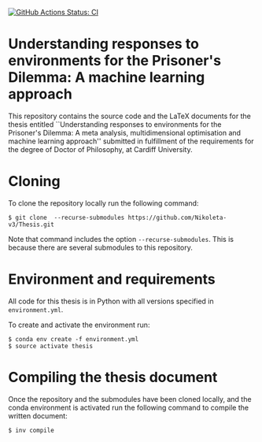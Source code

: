 [![GitHub Actions Status: CI](https://github.com/Nikoleta-v3/Thesis/workflows/CI/badge.svg)](https://github.com/Nikoleta-v3/Thesis/actions?query=workflow%3ACI+branch%3Amaster)

# Understanding responses to environments for the Prisoner's Dilemma: A machine learning approach

This repository contains the source code and the LaTeX documents for the thesis
entitled ``Understanding responses to environments for the Prisoner's Dilemma: A
meta analysis, multidimensional optimisation and machine learning approach''
submitted in fulfillment of the requirements for the degree of Doctor of
Philosophy, at Cardiff University.

# Cloning

To clone the repository locally run the following command:

```
$ git clone  --recurse-submodules https://github.com/Nikoleta-v3/Thesis.git
```

Note that command includes the option `--recurse-submodules`. This is because
there are several submodules to this repository.

# Environment and requirements

All code for this thesis is in Python with all versions specified in `environment.yml`.

To create and activate the environment run:

```
$ conda env create -f environment.yml
$ source activate thesis
```

# Compiling the thesis document

Once the repository and the submodules have been cloned locally, and the conda
environment is activated run the following command to compile the written
document:

```
$ inv compile
```